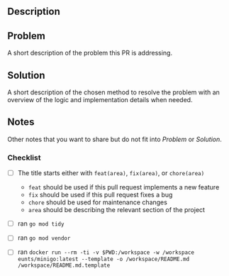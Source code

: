 ## Description

## Problem
A short description of the problem this PR is addressing.

## Solution
A short description of the chosen method to resolve the problem
with an overview of the logic and implementation details when needed.

## Notes
Other notes that you want to share but do not fit into _Problem_ or _Solution_.

### Checklist
- [ ] The title starts either with `feat(area)`, `fix(area)`, or `chore(area)`
  - `feat` should be used if this pull request implements a new feature
  - `fix` should be used if this pull request fixes a bug
  - `chore` should be used for maintenance changes
  - `area` should be describing the relevant section of the project
- [ ] ran `go mod tidy`
- [ ] ran `go mod vendor`
- [ ] ran `docker run --rm -ti -v $PWD:/workspace -w /workspace eunts/minigo:latest --template -o /workspace/README.md /workspace/README.md.template`

